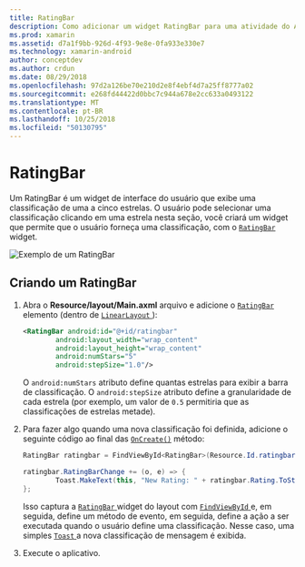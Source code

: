 ```yaml
---
title: RatingBar
description: Como adicionar um widget RatingBar para uma atividade do Android.
ms.prod: xamarin
ms.assetid: d7a1f9bb-926d-4f93-9e8e-0fa933e330e7
ms.technology: xamarin-android
author: conceptdev
ms.author: crdun
ms.date: 08/29/2018
ms.openlocfilehash: 97d2a126be70e210d2e8f4ebf4d7a25ff8777a02
ms.sourcegitcommit: e268fd44422d0bbc7c944a678e2cc633a0493122
ms.translationtype: MT
ms.contentlocale: pt-BR
ms.lasthandoff: 10/25/2018
ms.locfileid: "50130795"
---
```

# <a name="ratingbar"></a>RatingBar

Um RatingBar é um widget de interface do usuário que exibe uma classificação de uma a cinco estrelas. O usuário pode selecionar uma classificação clicando em uma estrela nesta seção, você criará um widget que permite que o usuário forneça uma classificação, com o [ `RatingBar` ](https://developer.xamarin.com/api/type/Android.Widget.RatingBar/) widget.

![Exemplo de um RatingBar](ratingbar-images/01-ratingbar.png)


## <a name="creating-a-ratingbar"></a>Criando um RatingBar

1. Abra o **Resource/layout/Main.axml** arquivo e adicione o [`RatingBar`](https://developer.xamarin.com/api/type/Android.Widget.RatingBar/)
   elemento (dentro de [ `LinearLayout` ](https://developer.xamarin.com/api/type/Android.Widget.LinearLayout/)):

    ```xml
    <RatingBar android:id="@+id/ratingbar"
            android:layout_width="wrap_content"
            android:layout_height="wrap_content"
            android:numStars="5"
            android:stepSize="1.0"/>
    ```
   O `android:numStars` atributo define quantas estrelas para exibir a barra de classificação. O `android:stepSize` atributo define a granularidade de cada estrela (por exemplo, um valor de `0.5` permitiria que as classificações de estrelas metade).

2. Para fazer algo quando uma nova classificação foi definida, adicione o seguinte código ao final das [`OnCreate()`](https://developer.xamarin.com/api/member/Android.App.Activity.OnCreate/p/Android.OS.Bundle/Android.OS.PersistableBundle)
   método:

    ```csharp
    RatingBar ratingbar = FindViewById<RatingBar>(Resource.Id.ratingbar);

    ratingbar.RatingBarChange += (o, e) => {
            Toast.MakeText(this, "New Rating: " + ratingbar.Rating.ToString (), ToastLength.Short).Show ();
    };
    ```

    Isso captura a [ `RatingBar` ](https://developer.xamarin.com/api/type/Android.Widget.RatingBar/) widget do layout com [ `FindViewById` ](https://developer.xamarin.com/api/member/Android.App.Activity.FindViewById/) e, em seguida, define um método de evento, em seguida, define a ação a ser executada quando o usuário define uma classificação. Nesse caso, uma simples [ `Toast` ](https://developer.xamarin.com/api/type/Android.Widget.Toast/) a nova classificação de mensagem é exibida.

3.  Execute o aplicativo.

